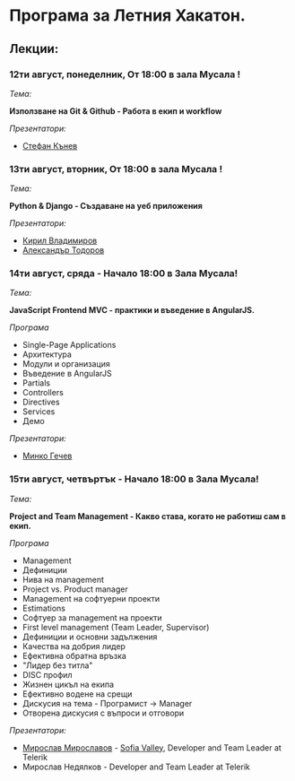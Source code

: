 # Програма за Летния Хакатон.

## Лекции:

### 12ти август, понеделник, От 18:00 в зала Мусала !

_Тема:_

__Използване на Git & Github - Работа в екип и workflow__

_Презентатори:_

* [Стефан Кънев](http://skanev.com/)

### 13ти август, вторник, От 18:00 в зала Мусала !

_Тема:_

__Python & Django - Създаване на уеб приложения__

_Презентатори:_

* [Кирил Владимиров](https://github.com/Vladimiroff)
* [Александър Тодоров](http://atodorov.org/)

### 14ти август, сряда - Начало 18:00 в Зала Мусала!

_Тема:_

__JavaScript Frontend MVC - практики и въведение в AngularJS.__

_Програма_
* Single-Page Applications
* Архитектура
* Модули и организация
* Въведение в AngularJS
 * Partials
 * Controllers
 * Directives
 * Services
 * Демо

_Презентатори:_

* [Минко Гечев](http://blog.mgechev.com/)


### 15ти август, четвъртък - Начало 18:00 в Зала Мусала!

_Тема:_

__Project and Team Management - Какво става, когато не работиш сам в екип.__

_Програма_
* Management
 * Дефиниции
 * Нива на management
 * Project vs. Product manager
 * Management на софтуерни проекти
 * Estimations
 * Софтуер за management на проекти
* First level management (Team Leader, Supervisor)
 * Дефиниции и основни задължения
 * Качества на добрия лидер
  * Ефективна обратна връзка
  * "Лидер без титла"
  * DISC профил
 * Жизнен цикъл на екипа
* Ефективно водене на срещи
* Дискусия на тема - Програмист -> Manager
* Отворена дискусия с въпроси и отговори

_Презентатори:_

* [Мирослав Мирославов](https://twitter.com/mmiroslavov) - [Sofia Valley](http://sofiavalley.com), Developer and Team Leader at Telerik
* Мирослав Недялков - Developer and Team Leader at Telerik
